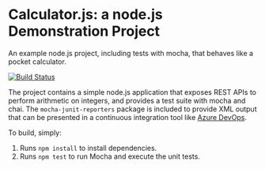 Calculator.js: a node.js Demonstration Project
==============================================
An example node.js project, including tests with mocha, that behaves like
a pocket calculator.



[![Build Status](https://dev.azure.com/emaddevops2022/Integrating%20External%20Source%20Control%20with%20Azure%20Pipelines/_apis/build/status/Emad-ElFaramawi.calculator?branchName=master)](https://dev.azure.com/emaddevops2022/Integrating%20External%20Source%20Control%20with%20Azure%20Pipelines/_build/latest?definitionId=6&branchName=master)

The project contains a simple node.js application that exposes REST APIs
to perform arithmetic on integers, and provides a test suite with mocha
and chai.  The `mocha-junit-reporters` package is included to provide XML
output that can be presented in a continuous integration tool like
[Azure DevOps](https://azure.com/devops).

To build, simply:

1. Runs `npm install` to install dependencies.
2. Runs `npm test` to run Mocha and execute the unit tests.

